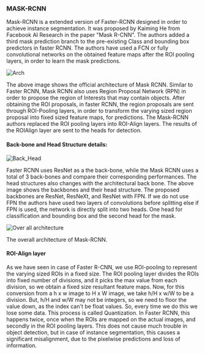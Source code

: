 ### MASK-RCNN

Mask-RCNN is a extended version of Faster-RCNN designed in order to achieve instance segmentation. It was proposed by Kaiming He from Facebook AI Research in the paper "Mask R-CNN". The authors added a third mask prediction branch to the pre-existing Class and bounding box predictors in faster RCNN. The authors have used a FCN or fully convolutional networks on the obtained feature maps after the ROI pooling layers, in order to learn the mask predictions. 

![Arch](https://miro.medium.com/proxy/1*IWWOPIYLqqF9i_gXPmBk3g.png)

The above image shows the official architecture of Mask RCNN. Similar to Faster RCNN, Mask RCNN also uses Region Proposal Network (RPN) in order to propose the region of Interests that may contain objects. After obtaining the ROI proposals, in faster RCNN, the region proposals are sent through ROI-Pooling layers, in order to transform the varying sized region proposal into fixed sized feature maps, for predictions. The Mask-RCNN authors replaced the ROI pooling layers into ROI-Align layers. The results of the ROIAlign layer are sent to the heads for detection.

#### Back-bone and Head Structure details:

![Back_Head](https://miro.medium.com/max/2286/1*IV6q-xtvxdLTg1h9Jk5lGg.png)

Faster RCNN uses ResNet as a the back-bone, while the Mask RCNN uses a total of 3 back-bones and compare their corresponding performances. The head structures also changes with the architectural back bone. The above image shows the backbones and their head structure. The proposed backbones are ResNet, ResNeXt, and ResNet with FPN. If we do not use FPN the authors have used two layers of convolutions before splitting else if FPN is used, the network is directly split into two heads. One head for classification and bounding box and the second head for the mask.

![Over all architecture](https://miro.medium.com/max/533/1*Tm5ia-bzsVq3lw8TJt08YA.png)

The overall architecture of Mask-RCNN.

#### ROI-Align layer

As we have seen in case of Faster R-CNN, we use ROI-pooling to represent the varying sized ROIs in a fixed size. The ROI pooling layer divides the ROIs into fixed number of divisions, and it picks the max value from each division, so we obtain a fixed size resultant feature maps. Now, for this conversion from a h x w image to H x W image, we take h/H x w/W to be a division. But, h/H and w/W may not be integers, so we need to floor the value down, as the index can't be float values. So, every time we do this we lose some data. This process is called Quantization. In Faster RCNN, this happens twice, once when the ROIs are mapped on the actual images, and secondly in the ROI pooling layers. This does not cause much trouble in object detection, but in case of instance segmentation, this causes a significant misalignment, due to the pixelwise predictions and loss of information. 








